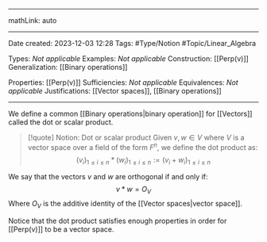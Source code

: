 
---

mathLink: auto

---
Date created: 2023-12-03 12:28
Tags: #Type/Notion #Topic/Linear_Algebra 

Types: _Not applicable_
Examples: _Not applicable_
Construction: [[Perp(v)]]
Generalization: [[Binary operations]]

Properties: [[Perp(v)]]
Sufficiencies: _Not applicable_
Equivalences: _Not applicable_
Justifications: [[Vector spaces]], [[Binary operations]]

---  

We define a common [[Binary operations|binary operation]] for [[Vectors]] called the dot or scalar product.

> [!quote] Notion: Dot or scalar product
> Given $v,w\in V$ where $V$ is a vector space over a field of the form $F^n$, we define the dot product as: $$(v_i)_{1\leq i\leq n}*(w_i)_{1\leq i\leq n}:=(v_i+w_i)_{1\leq i\leq n}$$

We say that the vectors $v$ and $w$ are orthogonal if and only if: $$v*w=O_V$$Where $O_V$ is the additive identity of the [[Vector spaces|vector space]].

Notice that the dot product satisfies enough properties in order for [[Perp(v)]] to be a vector space. 

